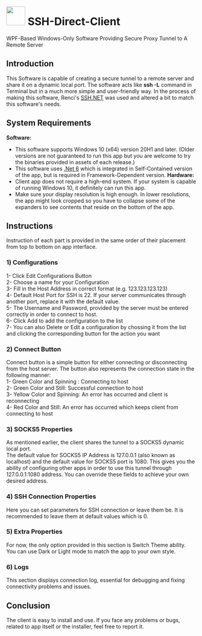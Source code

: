 # <img src="https://i.postimg.cc/QtghNf7w/icon.png" width="50" /> SSH-Direct-Client 
WPF-Based Windows-Only Software Providing Secure Proxy Tunnel to A Remote Server

## Introduction
This Software is capable of creating a secure tunnel to a remote server and share it on a dynamic local port. The software acts like __ssh -L__ command in Terminal but in a much more simple and user-friendly way.
In the process of making this software, Renci's <a href="https://github.com/sshnet/SSH.NET">SSH.NET</a> was used and altered a bit to match this software's needs. 

## System Requirements

<strong>Software:</strong>
- This software supports Windows 10 (x64) version 20H1 and later. (Older versions are not guaranteed to run this app but you are welcome to try the binaries provided in assets of each release.)
- This software uses <a href="https://dotnet.microsoft.com/en-us/download/dotnet/6.0">.Net 6</a> which is integrated in Self-Contained version of the app, but is required in Framework-Dependent version.
<strong>Hardware:</strong>
- Client app does not require a high-end system. If your system is capable of running Windows 10, it definitely can run this app.
- Make sure your display resolution is high enough. In lower resolutions, the app might look cropped so you have to collapse some of the expanders to see contents that reside on the bottom of the app.

## Instructions
Instruction of each part is provided in the same order of their placement from top to bottom on app interface.

### 1) Configurations
1- Click Edit Configurations Button<br/>
2- Choose a name for your Configuration<br/>
3- Fill in the Host Address in correct format (e.g. 123.123.123.123)<br/>
4- Default Host Port for SSH is 22. If your server communicates through another port, replace it with the default value.<br/>
5- The Username and Password, provided by the server must be entered correctly in order to connect to host.<br/>
6- Click Add to add the configuration to the list<br/>
7- You can also Delete or Edit a configuration by chossing it from the list and clicking the corresponding button for the action you want<br/>

### 2) Connect Button
Connect button is a simple button for either connecting or disconnecting from the host server. The button also represents the connection state in the following manner:<br/>
1- Green Color and Spinning : Connecting to host<br/>
2- Green Color and Still: Successful connection to host<br/>
3- Yellow Color and Spinning: An error has occurred and client is reconnecting<br/>
4- Red Color and Still: An error has occurred which keeps client from connecting to host<br/>

### 3) SOCKS5 Properties
As mentioned earlier, the client shares the tunnel to a SOCKS5 dynamic local port.<br/>
The default value for SOCKS5 IP Address is 127.0.0.1 (also known as localhost) and the default value for SOCKS5 port is 1080. This gives you the ability of configuring other apps in order to use this tunnel through 127.0.0.1:1080 address. You can override these fields to achieve your own desired address.

### 4) SSH Connection Properties
Here you can set parameters for SSH connection or leave them be. It is recommended to leave them at default values which is 0.

### 5) Extra Properties
For now, the only option provided in this section is Switch Theme ability. You can use Dark or Light mode to match the app to your own style.

### 6) Logs
This section displays connection log, essential for debugging and fixing connectivity problems and issues.

## Conclusion

The client is easy to install and use. If you face any problems or bugs, related to app itself or the installer, feel free to report it.

